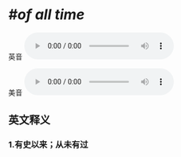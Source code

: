 # ***\#of all time*** 
英音
<audio src="./media/of all time1_AAC.aac" controls="controls"></audio>

美音
<audio src="./media/of all time2_AAC.aac" controls="controls"></audio>



  

英文释义
---
### 1.**有史以来；从未有过**  



